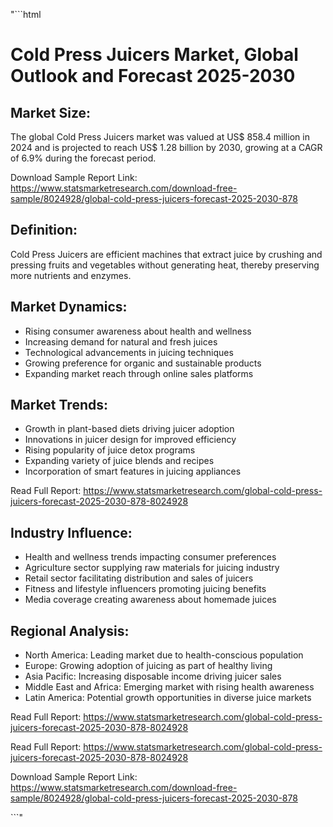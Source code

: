 "```html
<!DOCTYPE html>
<html>
<head>
<title>Cold Press Juicers Market, Global Outlook and Forecast 2025-2030</title>
</head>
<body>
<h1>Cold Press Juicers Market, Global Outlook and Forecast 2025-2030</h1>

<h2>Market Size:</h2>
<p>The global Cold Press Juicers market was valued at US$ 858.4 million in 2024 and is projected to reach US$ 1.28 billion by 2030, growing at a CAGR of 6.9% during the forecast period.</p>
<p>Download Sample Report Link: <a href='https://www.statsmarketresearch.com/download-free-sample/8024928/global-cold-press-juicers-forecast-2025-2030-878'>https://www.statsmarketresearch.com/download-free-sample/8024928/global-cold-press-juicers-forecast-2025-2030-878</a></p> 

<h2>Definition:</h2>
<p>Cold Press Juicers are efficient machines that extract juice by crushing and pressing fruits and vegetables without generating heat, thereby preserving more nutrients and enzymes.</p>

<h2>Market Dynamics:</h2>
<ul>
<li>Rising consumer awareness about health and wellness</li>
<li>Increasing demand for natural and fresh juices</li>
<li>Technological advancements in juicing techniques</li>
<li>Growing preference for organic and sustainable products</li>
<li>Expanding market reach through online sales platforms</li>
</ul>

<h2>Market Trends:</h2>
<ul>
<li>Growth in plant-based diets driving juicer adoption</li>
<li>Innovations in juicer design for improved efficiency</li>
<li>Rising popularity of juice detox programs</li>
<li>Expanding variety of juice blends and recipes</li>
<li>Incorporation of smart features in juicing appliances</li>
</ul>
<p>Read Full Report: <a href='https://www.statsmarketresearch.com/global-cold-press-juicers-forecast-2025-2030-878-8024928'>https://www.statsmarketresearch.com/global-cold-press-juicers-forecast-2025-2030-878-8024928</a></p> 

<h2>Industry Influence:</h2>
<ul>
<li>Health and wellness trends impacting consumer preferences</li>
<li>Agriculture sector supplying raw materials for juicing industry</li>
<li>Retail sector facilitating distribution and sales of juicers</li>
<li>Fitness and lifestyle influencers promoting juicing benefits</li>
<li>Media coverage creating awareness about homemade juices</li>
</ul>

<h2>Regional Analysis:</h2>
<ul>
<li>North America: Leading market due to health-conscious population</li>
<li>Europe: Growing adoption of juicing as part of healthy living</li>
<li>Asia Pacific: Increasing disposable income driving juicer sales</li>
<li>Middle East and Africa: Emerging market with rising health awareness</li>
<li>Latin America: Potential growth opportunities in diverse juice markets</li>
</ul>
<p>Read Full Report: <a href='https://www.statsmarketresearch.com/global-cold-press-juicers-forecast-2025-2030-878-8024928'>https://www.statsmarketresearch.com/global-cold-press-juicers-forecast-2025-2030-878-8024928</a></p> 

<p>Read Full Report: <a href='https://www.statsmarketresearch.com/global-cold-press-juicers-forecast-2025-2030-878-8024928'>https://www.statsmarketresearch.com/global-cold-press-juicers-forecast-2025-2030-878-8024928</a></p> 
<p>Download Sample Report Link: <a href='https://www.statsmarketresearch.com/download-free-sample/8024928/global-cold-press-juicers-forecast-2025-2030-878'>https://www.statsmarketresearch.com/download-free-sample/8024928/global-cold-press-juicers-forecast-2025-2030-878</a></p> 

</body>
</html>
```"
